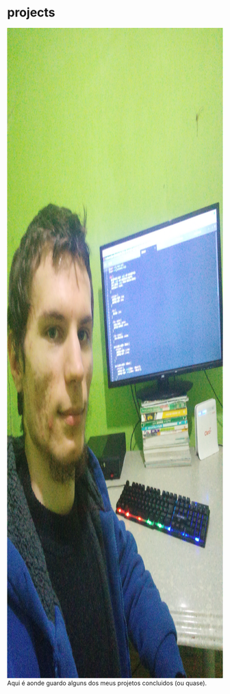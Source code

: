 # projects

<img src="imagemMinhaHomeWork.jpg" alt="imagem minha e do meu ambiente" height="1520px" width="1300px">
Aqui é aonde guardo alguns dos meus projetos concluidos (ou quase).
